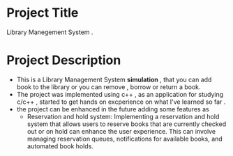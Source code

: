 # Project Title 
Library Manegement System .

# Project Description 
- This is a Library Management System __simulation__ , that you can add book to the library 
or you can remove , borrow or return a book.
- The project was implemented using c++ , as an application for studying c/c++ , started to get
hands on excperience on what I've learned so far .
- the project can be enhanced in the future adding some features as 
  - Reservation and hold system: Implementing a reservation and hold system that allows users to reserve books that are currently checked out or on hold can enhance the user experience. This can involve managing reservation queues, notifications for available books, and automated book holds.
